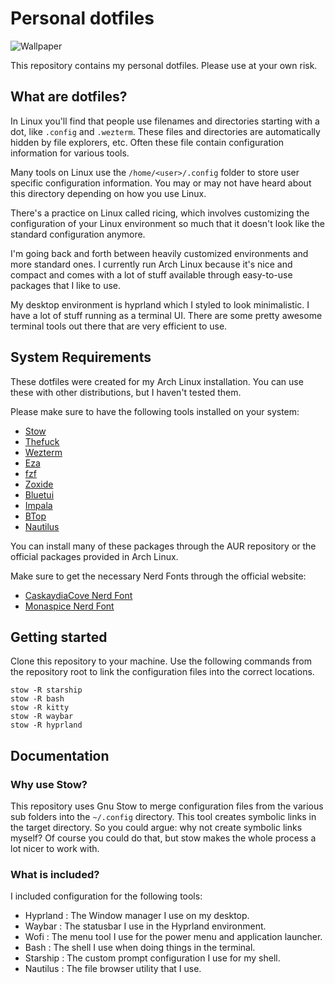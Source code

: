 # Personal dotfiles

![Wallpaper](./images/screenshot.png)

This repository contains my personal dotfiles.
Please use at your own risk.

## What are dotfiles?

In Linux you'll find that people use filenames and directories starting with a
dot, like `.config` and `.wezterm`. These files and directories are
automatically hidden by file explorers, etc. Often these file contain
configuration information for various tools.

Many tools on Linux use the `/home/<user>/.config` folder to store user
specific configuration information. You may or may not have heard about this
directory depending on how you use Linux.

There's a practice on Linux called ricing, which involves customizing the
configuration of your Linux environment so much that it doesn't look like the
standard configuration anymore.

I'm going back and forth between heavily customized environments and more
standard ones. I currently run Arch Linux because it's nice and compact and comes
with a lot of stuff available through easy-to-use packages that I like to use.

My desktop environment is hyprland which I styled to look minimalistic. I
have a lot of stuff running as a terminal UI. There are some pretty awesome
terminal tools out there that are very efficient to use.

## System Requirements

These dotfiles were created for my Arch Linux installation. You can use these
with other distributions, but I haven't tested them.

Please make sure to have the following tools installed on your system:

- [Stow](https://www.gnu.org/software/stow/)
- [Thefuck](https://github.com/nvbn/thefuck)
- [Wezterm](https://wezterm.org/)
- [Eza](https://github.com/eza-community/eza)
- [fzf](https://github.com/junegunn/fzf)
- [Zoxide](https://github.com/ajeetdsouza/zoxide)
- [Bluetui](https://github.com/pythops/bluetui)
- [Impala](https://terminaltrove.com/impala/)
- [BTop](https://github.com/aristocratos/btop)
- [Nautilus](https://apps.gnome.org/Nautilus/)

You can install many of these packages through the AUR repository or
the official packages provided in Arch Linux.

Make sure to get the necessary Nerd Fonts through the official website:

- [CaskaydiaCove Nerd Font](https://github.com/ryanoasis/nerd-fonts/releases/download/v3.4.0/CascadiaCode.zip)
- [Monaspice Nerd Font](https://github.com/ryanoasis/nerd-fonts/releases/download/v3.4.0/Monaspace.zip)

## Getting started

Clone this repository to your machine. Use the following commands from the
repository root to link the configuration files into the correct locations.

```shell
stow -R starship
stow -R bash
stow -R kitty
stow -R waybar
stow -R hyprland
```

## Documentation

### Why use Stow?

This repository uses Gnu Stow to merge configuration files from the various
sub folders into the `~/.config` directory. This tool creates symbolic links
in the target directory. So you could argue: why not create symbolic links
myself? Of course you could do that, but stow makes the whole process a lot
nicer to work with.

### What is included?

I included configuration for the following tools:

- Hyprland : The Window manager I use on my desktop.
- Waybar : The statusbar I use in the Hyprland environment.
- Wofi : The menu tool I use for the power menu and application launcher.
- Bash : The shell I use when doing things in the terminal.
- Starship : The custom prompt configuration I use for my shell.
- Nautilus : The file browser utility that I use.
